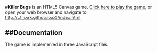 #**Killer Bugs**
is an HTML5 Canvas game. [Click here to play the game](http://ctirpak.github.io/p3/index.html), or open your web browser and navigate to http://ctirpak.github.io/p3/index.html

##**Documentation**
---
The game is implemented in three JavaScript files.